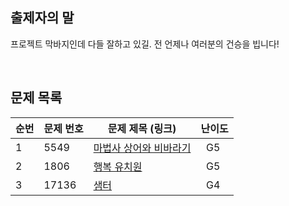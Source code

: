 ## 출제자의 말
프로젝트 막바지인데 다들 잘하고 있길.
전 언제나 여러분의 건승을 빕니다!

<br>

## 문제 목록

| **순번** | **문제 번호** | **문제 제목 (링크)**                                        | 난이도       |
| -------- |-----------|-------------------------------------------------------|-----------|
| 1        | 5549      | [마법사 상어와 비바라기](https://www.acmicpc.net/problem/21610) | &nbsp; G5 |
| 2        | 1806      | [행복 유치원](https://www.acmicpc.net/problem/13164)        | &nbsp; G5 |
| 3        | 17136     | [샘터](https://www.acmicpc.net/problem/18513)           | &nbsp; G4 |

<br>
<br>
